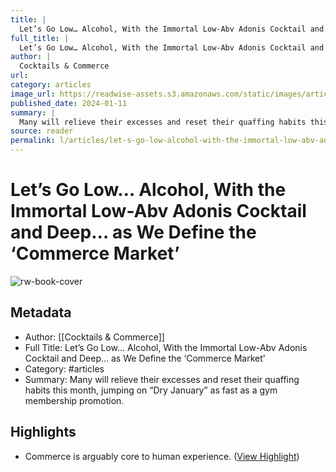 ```yaml
---
title: |
  Let’s Go Low… Alcohol, With the Immortal Low-Abv Adonis Cocktail and Deep… as We Define the ‘Commerce Market’
full_title: |
  Let’s Go Low… Alcohol, With the Immortal Low-Abv Adonis Cocktail and Deep… as We Define the ‘Commerce Market’
author: |
  Cocktails & Commerce
url: 
category: articles
image_url: https://readwise-assets.s3.amazonaws.com/static/images/article0.00998d930354.png
published_date: 2024-01-11
summary: |
  Many will relieve their excesses and reset their quaffing habits this month, jumping on “Dry January” as fast as a gym membership promotion.
source: reader
permalink: l/articles/let-s-go-low-alcohol-with-the-immortal-low-abv-adonis-cocktail-and-deep-as-we-define-the
---
```

# Let’s Go Low… Alcohol, With the Immortal Low-Abv Adonis Cocktail and Deep… as We Define the ‘Commerce Market’

![rw-book-cover](https://readwise-assets.s3.amazonaws.com/static/images/article0.00998d930354.png)

## Metadata
- Author: [[Cocktails & Commerce]]
- Full Title: Let’s Go Low… Alcohol, With the Immortal Low-Abv Adonis Cocktail and Deep… as We Define the ‘Commerce Market’
- Category: #articles
- Summary: Many will relieve their excesses and reset their quaffing habits this month, jumping on “Dry January” as fast as a gym membership promotion.

## Highlights
- Commerce is arguably core to human experience. ([View Highlight](https://read.readwise.io/read/01hkz0fcqtbf20j935vhat9sj4))


